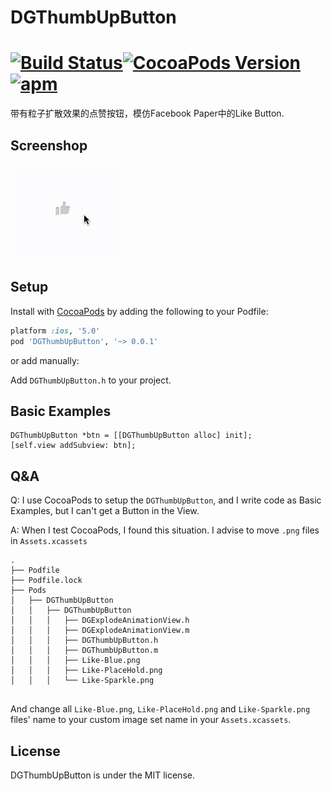 DGThumbUpButton
=============

[![Build Status](https://travis-ci.org/scalessec/Toast.svg?branch=3.0)]()[![CocoaPods Version](https://img.shields.io/cocoapods/v/Toast.svg)]()[![apm](https://img.shields.io/apm/l/vim-mode.svg?maxAge=2592000)]()
=========

带有粒子扩散效果的点赞按钮，模仿Facebook Paper中的Like Button.

## Screenshop

![](Source/demo0.gif)

## Setup

Install with [CocoaPods](http://cocoapods.org) by adding the following to your Podfile:

``` ruby
platform :ios, '5.0'
pod 'DGThumbUpButton', '~> 0.0.1'
```

or add manually: 

Add `DGThumbUpButton.h` to your project.

## Basic Examples

```objc
DGThumbUpButton *btn = [[DGThumbUpButton alloc] init];
[self.view addSubview: btn];
```
## Q&A

Q: I use CocoaPods to setup the `DGThumbUpButton`, and I write code as Basic Examples, but I can't get a Button in the View.

A: When I test CocoaPods, I found this situation. I advise to move `.png` files in `Assets.xcassets`

```shell
.
├── Podfile
├── Podfile.lock
├── Pods
│   ├── DGThumbUpButton
│   │   ├── DGThumbUpButton
│   │   │   ├── DGExplodeAnimationView.h
│   │   │   ├── DGExplodeAnimationView.m
│   │   │   ├── DGThumbUpButton.h
│   │   │   ├── DGThumbUpButton.m
│   │   │   ├── Like-Blue.png
│   │   │   ├── Like-PlaceHold.png
│   │   │   └── Like-Sparkle.png
      
```

And change all `Like-Blue.png`, `Like-PlaceHold.png` and `Like-Sparkle.png` files' name to your custom image set name in your `Assets.xcassets`.

## License

DGThumbUpButton is under the MIT license.
